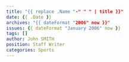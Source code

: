 ```yaml
---
title: "{{ replace .Name "-" " " | title }}"
date: {{ .Date }}
archives: "{{ dateFormat "2006" now }}"
issues: {{ dateFormat "January 2006" now }}
tags: []
author: John SMITH
position: Staff Writer
categories: Sports
---
```

